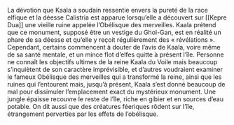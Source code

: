 La dévotion que Kaala a soudain ressentie envers la pureté de la race elfique et la déesse Calistria est apparue lorsqu’elle a découvert sur [[Kepre Dua]] une vieille ruine appelée l’Obélisque des merveilles. Kaala prétend que ce monument, supposé être un vestige du Ghol-Gan, est en réalité un phare de sa déesse et qu’elle y reçoit régulièrement des « révélations ». Cependant, certains commencent à douter de l’avis de Kaala, voire même de sa santé mentale, et un mince flot d’elfes quitte à présent l’île. Personne ne connaît les objectifs ultimes de la reine Kaala du Voile mais beaucoup s’inquiètent de son caractère imprévisible, et d’autres voudraient examiner le fameux Obélisque des merveilles qui a transformé la reine, ainsi que les ruines qui l’entourent mais, jusqu’à présent, Kaala s’est donné beaucoup de mal pour dissimuler l’emplacement exact du mystérieux monument.
Une jungle épaisse recouvre le reste de l’île, riche en gibier et en sources d’eau potable. On dit aussi que des créatures féeriques rôdent sur l’île, étrangement perverties par les effets de l’obélisque.